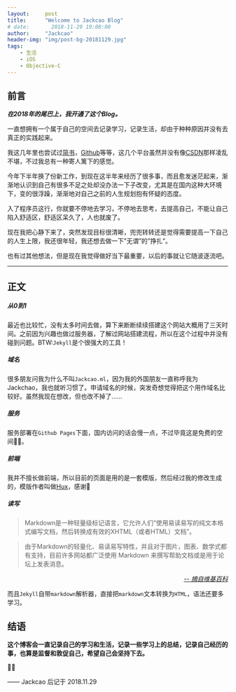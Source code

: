```yaml
---
layout:     post
title:      "Welcome to Jackcao Blog"
# date:       2018-11-29 19:00:00
author:     "Jackcao"
header-img: "img/post-bg-20181129.jpg"
tags:
    - 生活
    - iOS
    - Objective-C
---
```


## 前言

***在2018年的尾巴上，我开通了这个Blog。***

一直想拥有一个属于自己的空间去记录学习，记录生活，却由于种种原因并没有去真正的实践起来。

我这几年里也尝试过[简书](https://www.jianshu.com)，[Github](https://github.com)等等，这几个平台虽然并没有像[CSDN](https://www.csdn.net)那样凌乱不堪，不过我总有一种寄人篱下的感觉。

今年下半年换了份新工作，到现在这半年来经历了很多事，而且愈发迷茫起来，渐渐地认识到自己有很多不足之处却没办法一下子改变，尤其是在国内这种大环境下，变的很浮躁，渐渐地对自己之前的人生规划抱有怀疑的态度。

入了程序员这行，你就要不停地去学习，不停地去思考，去提高自己，不能让自己陷入舒适区，舒适区呆久了，人也就废了。

现在我把心静下来了，突然发现目标很清晰，兜兜转转还是觉得需要提高一下自己的人生上限，我还很年轻，我还想去做一下”无谓”的”挣扎”。

也有过其他想法，但是现在我觉得做好当下最重要，以后的事就让它随波逐流吧。
 
---

## 正文
        
##### 从0到1

最近也比较忙，没有太多时间去做，算下来断断续续搭建这个网站大概用了三天时间。之前因为兴趣也做过服务器，了解过网站搭建流程，所以在这个过程中并没有碰到问题。BTW:`Jekyll`是个很强大的工具！

##### 域名

很多朋友问我为什么不叫`Jackcao.ml`，因为我的外国朋友一直称呼我为Jackchao，我也就听习惯了。申请域名的时候，突发奇想觉得把这个用作域名比较好。虽然我现在想改，但也改不掉了……

##### 服务

服务部署在`Github Pages`下面，国内访问的话会慢一点，不过毕竟这是免费的空间🤷‍♂️。

##### 前端

我并不擅长做前端，所以目前的页面是用的是一套模版，然后经过我的修改生成的，模版作者叫做[Hux](https://github.com/huxpro)，感谢🙏

##### 读写

> Markdown是一种轻量级标记语言，它允许人们“使用易读易写的纯文本格式编写文档，然后转换成有效的XHTML（或者HTML）文档”。

> 由于Markdown的轻量化、易读易写特性，并且对于图片，图表、数学式都有支持，目前许多网站都广泛使用 Markdown 来撰写帮助文档或是用于论坛上发表消息。

<div style="text-align: right; color:gray; font-style:italic"> 
  <a href="http://www.w3school.com.cn">-- 摘自维基百科 </a>
</div>

而且`Jekyll`自带`markdown`解析器，直接把`markdown`文本转换为`HTML`，语法还要多学习。

## 结语

**这个博客会一直记录自己的学习和生活，记录一些学习上的总结，记录自己经历的事，也算是监督和敦促自己，希望自己会坚持下去。**

👋👋

—— Jackcao 后记于 2018.11.29
